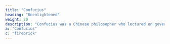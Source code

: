 ```yaml
---
title: "Confucius"
heading: "Unenlightened"
weight: 20
description: "Confucius was a Chinese philosopher who lectured on governance and shallow morals, leading to the problems that afflicted Chinese empires"
a: "Confucius"
c: "firebrick"
---
```

